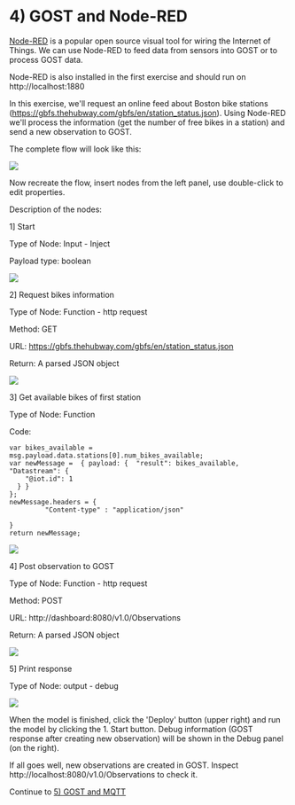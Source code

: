 # 4) GOST and Node-RED

<a href="https://nodered.org/">Node-RED</a> is a popular open source visual tool for wiring the Internet of Things. We can use Node-RED to feed data from sensors into GOST or to process GOST data.

Node-RED is also installed in the first exercise and should run on http://localhost:1880 

In this exercise, we'll request an online feed about Boston bike stations (https://gbfs.thehubway.com/gbfs/en/station_status.json). Using Node-RED we'll process the information (get the number of free bikes in a station) and send a new observation to GOST.

The complete flow will look like this:

<img src= "images/nodered_posttogost.png">

Now recreate the flow, insert nodes from the left panel, use double-click to edit properties.

Description of the nodes:

1] Start

Type of Node: Input - Inject

Payload type: boolean

<img src= "images/nodered_start.png">

2] Request bikes information

Type of Node: Function - http request

Method: GET

URL: https://gbfs.thehubway.com/gbfs/en/station_status.json

Return: A parsed JSON object

<img src= "images/nodered_bikes.png">

3] Get available bikes of first station

Type of Node: Function 

Code: 

```
var bikes_available = msg.payload.data.stations[0].num_bikes_available;
var newMessage =  { payload: {  "result": bikes_available, "Datastream": {
    "@iot.id": 1
  } } 
};
newMessage.headers = {
         "Content-type" : "application/json"
    
}
return newMessage;
```

<img src= "images/nodered_function.png">

4] Post observation to GOST

Type of Node: Function - http request

Method: POST

URL: http://dashboard:8080/v1.0/Observations

Return: A parsed JSON object

<img src= "images/nodered_post.png">

5] Print response

Type of Node: output - debug

<img src= "images/nodered_debug.png">

When the model is finished, click the 'Deploy' button (upper right) and run the model by clicking the 1. Start button. Debug information (GOST response after creating new observation) will be shown in the Debug panel (on the right).

If all goes well, new observations are created in GOST. Inspect http://localhost:8080/v1.0/Observations to check it.

Continue to <a href = "5_mqtt.md">5) GOST and MQTT</a>




